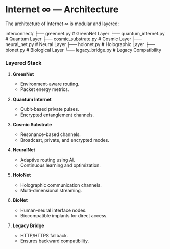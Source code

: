 # Internet ∞ — Architecture

The architecture of Internet ∞ is modular and layered:

interconnect/
├── greennet.py         # GreenNet Layer
├── quantum_internet.py # Quantum Layer
├── cosmic_substrate.py # Cosmic Layer
├── neural_net.py       # Neural Layer
├── holonet.py          # Holographic Layer
├── bionet.py           # Biological Layer
└── legacy_bridge.py    # Legacy Compatibility


### Layered Stack
1. **GreenNet**  
   - Environment-aware routing.
   - Packet energy metrics.

2. **Quantum Internet**  
   - Qubit-based private pulses.
   - Encrypted entanglement channels.

3. **Cosmic Substrate**  
   - Resonance-based channels.
   - Broadcast, private, and encrypted modes.

4. **NeuralNet**  
   - Adaptive routing using AI.
   - Continuous learning and optimization.

5. **HoloNet**  
   - Holographic communication channels.
   - Multi-dimensional streaming.

6. **BioNet**  
   - Human–neural interface nodes.
   - Biocompatible implants for direct access.

7. **Legacy Bridge**  
   - HTTP/HTTPS fallback.
   - Ensures backward compatibility.